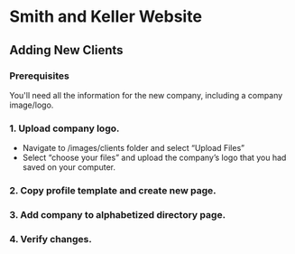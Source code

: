 # Smith and Keller Website

## Adding New Clients

### Prerequisites
You'll need all the information for the new company, including a company image/logo.

### 1. Upload company logo.
- Navigate to /images/clients folder and select “Upload Files”
- Select “choose your files” and upload the company’s logo that you had saved on your computer.

### 2. Copy profile template and create new page.

### 3. Add company to alphabetized directory page.

### 4. Verify changes.
